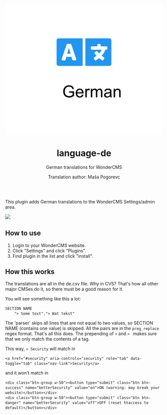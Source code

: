 <p align="center"><img src="preview.jpg?v=4" /></p>
<h1 align="center">language-de</h1>
<p align="center">German translations for WonderCMS</p>
<p align="center">Translation author: Maša Pogorevc</p>

<br><br>

This plugin adds German translations to the WonderCMS Settings/admin area.

![](https://images.stanisic.nl/5oBG9Zaw/qU1dXIyr)

## How to use
1. Login to your WonderCMS website.
2. Click "Settings" and click "Plugins".
3. Find plugin in the list and click "install".

## How this works

The translations are all in the de.csv file. Why in CVS? That's how all
other major CMSes do it, so there must be a good reason for it.

You will see something like this a lot: 

```
SECTION NAME
	"> Some text","> Wat tekst"
```

The 'parser' skips all lines that are not equal to two values, so SECTION NAME (contains one value) is skipped.
All the pairs are in the `preg_replace` regex format. That's all this does. The prepending of `>` and `> ` makes sure that we only match the contents of a tag.

This way, `> Security` will match in 
```
<a href="#security" aria-controls="security" role="tab" data-toggle="tab" class="nav-link">Security</a>
```
and it won't match in
```
<div class="btn-group w-50"><button type="submit" class="btn btn-success" name="betterSecurity" value="on">ON (warning: may break your website)</button></div>
<div class="btn-group w-50"><button type="submit" class="btn btn-danger" name="betterSecurity" value="off">OFF (reset htaccess to default)</button></div>
```



